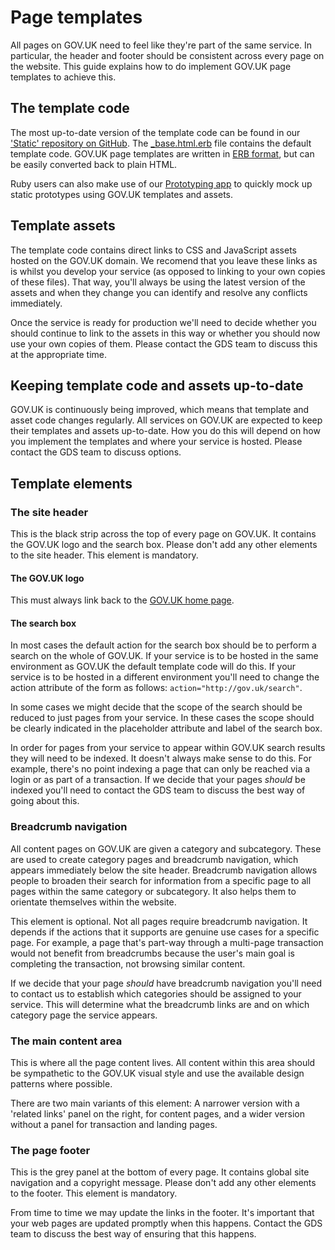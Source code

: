 # Page templates

All pages on GOV.UK need to feel like they're part of the same service.
In particular, the header and footer should be consistent across every page on the website.
This guide explains how to do implement GOV.UK page templates to achieve this.

## The template code

The most up-to-date version of the template code can be found in our ['Static' repository on GitHub](https://github.com/alphagov/static/tree/master/app/views/root). The [_base.html.erb](https://github.com/alphagov/static/blob/master/app/views/root/_base.html.erb) file contains the default template code. GOV.UK page templates are written in [ERB format](http://ruby-doc.org/stdlib-1.9.3/libdoc/erb/rdoc/ERB.html), but can be easily converted back to plain HTML.

Ruby users can also make use of our [Prototyping app](https://github.com/alphagov/prototyping) to quickly mock up static prototypes using GOV.UK templates and assets.

## Template assets

The template code contains direct links to CSS and JavaScript assets hosted on the GOV.UK domain. We recomend that you leave these links as is whilst you develop your service (as opposed to linking to your own copies of these files). That way, you'll always be using the latest version of the assets and when they change you can identify and resolve any conflicts immediately.

Once the service is ready for production we'll need to decide whether you should continue to link to the assets in this way or whether you should now use your own copies of them. Please contact the GDS team to discuss this at the appropriate time.

## Keeping template code and assets up-to-date

GOV.UK is continuously being improved, which means that template and asset code changes regularly. All services on GOV.UK are expected to keep their templates and assets up-to-date. How you do this will depend on how you implement the templates and where your service is hosted. Please contact the GDS team to discuss options.

## Template elements

### The site header

This is the black strip across the top of every page on GOV.UK.
It contains the GOV.UK logo and the search box.
Please don't add any other elements to the site header.
This element is mandatory.

#### The GOV.UK logo

This must always link back to the [GOV.UK home page](http://gov.uk).

#### The search box

In most cases the default action for the search box should be to perform a search on the whole of GOV.UK.
If your service is to be hosted in the same environment as GOV.UK the default template code will do this.
If your service is to be hosted in a different environment you'll need to change the action attribute of the form as follows: `action="http://gov.uk/search"`.

In some cases we might decide that the scope of the search should be reduced to just pages from your service. In these cases the scope should be clearly indicated in the placeholder attribute and label of the search box.

In order for pages from your service to appear within GOV.UK search results they will need to be indexed. It doesn't always make sense to do this. For example, there's no point indexing a page that can only be reached via a login or as part of a transaction. If we decide that your pages *should* be indexed you'll need to contact the GDS team to discuss the best way of going about this.

### Breadcrumb navigation

All content pages on GOV.UK are given a category and subcategory. These are used to create category pages and breadcrumb navigation, which appears immediately below the site header. Breadcrumb navigation allows people to broaden their search for information from a specific page to all pages within the same category or subcategory. It also helps them to orientate themselves within the website.

This element is optional. Not all pages require breadcrumb navigation. It depends if the actions that it supports are genuine use cases for a specific page. For example, a page that's part-way through a multi-page transaction would not benefit from breadcrumbs because the user's main goal is completing the transaction, not browsing similar content.

If we decide that your page *should* have breadcrumb navigation you'll need to contact us to establish which categories should be assigned to your service. This will determine what the breadcrumb links are and on which category page the service appears.

### The main content area

This is where all the page content lives.
All content within this area should be sympathetic to the GOV.UK visual style and use the available design patterns where possible.

There are two main variants of this element: A narrower version with a 'related links' panel on the right, for content pages, and a wider version without a panel for transaction and landing pages.

### The page footer

This is the grey panel at the bottom of every page.
It contains global site navigation and a copyright message.
Please don't add any other elements to the footer.
This element is mandatory.

From time to time we may update the links in the footer. It's important that your web pages are updated promptly when this happens. Contact the GDS team to discuss the best way of ensuring that this happens.